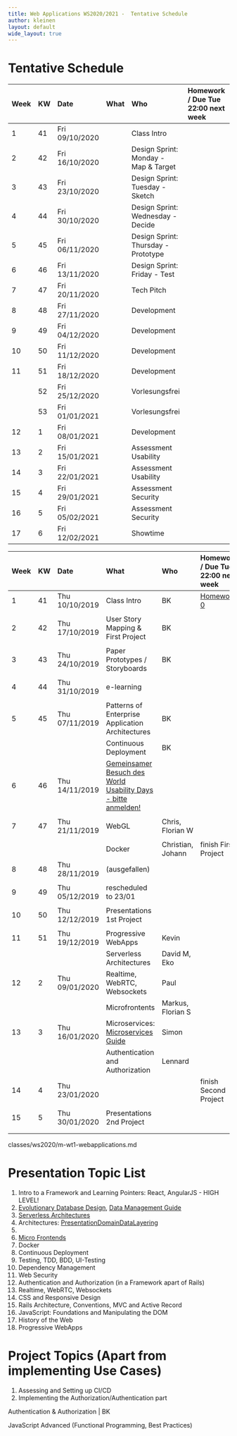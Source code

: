 ```yaml
---
title: Web Applications WS2020/2021 -  Tentative Schedule
author: kleinen
layout: default
wide_layout: true
---
```


# Tentative Schedule
| Week | KW | Date           | What | Who                                  | Homework / Due Tue 22:00 next week |
|:-----|:---|:---------------|:-----|:-------------------------------------|:-----------------------------------|
| 1    | 41 | Fri 09/10/2020 |      | Class Intro                          |                                    |
| 2    | 42 | Fri 16/10/2020 |      | Design Sprint: Monday - Map & Target |                                    |
| 3    | 43 | Fri 23/10/2020 |      | Design Sprint: Tuesday - Sketch      |                                    |
| 4    | 44 | Fri 30/10/2020 |      | Design Sprint: Wednesday - Decide    |                                    |
| 5    | 45 | Fri 06/11/2020 |      | Design Sprint: Thursday - Prototype  |                                    |
| 6    | 46 | Fri 13/11/2020 |      | Design Sprint: Friday - Test         |                                    |
| 7    | 47 | Fri 20/11/2020 |      | Tech Pitch                           |                                    |
| 8    | 48 | Fri 27/11/2020 |      | Development                          |                                    |
| 9    | 49 | Fri 04/12/2020 |      | Development                          |                                    |
| 10   | 50 | Fri 11/12/2020 |      | Development                          |                                    |
| 11   | 51 | Fri 18/12/2020 |      | Development                          |                                    |
|      | 52 | Fri 25/12/2020 |      | Vorlesungsfrei                       |                                    |
|      | 53 | Fri 01/01/2021 |      | Vorlesungsfrei                       |                                    |
| 12   | 1  | Fri 08/01/2021 |      | Development                          |                                    |
| 13   | 2  | Fri 15/01/2021 |      | Assessment Usability                 |                                    |
| 14   | 3  | Fri 22/01/2021 |      | Assessment Usability                 |                                    |
| 15   | 4  | Fri 29/01/2021 |      | Assessment Security                  |                                    |
| 16   | 5  | Fri 05/02/2021 |      | Assessment Security                  |                                    |
| 17   | 6  | Fri 12/02/2021 |      | Showtime                             |                                    |

| Week | KW | Date           | What                                                                          | Who               | Homework / Due Tue 22:00 next week     |
|:-----|:---|:---------------|:------------------------------------------------------------------------------|:------------------|:---------------------------------------|
| 1    | 41 | Thu 10/10/2019 | Class Intro                                                                   | BK                | [Homework 0](../assignments/homework0) |
|      |    |                |                                                                               |                   |                                        |
| 2    | 42 | Thu 17/10/2019 | User Story Mapping & First Project                                            | BK                |                                        |
|      |    |                |                                                                               |                   |                                        |
| 3    | 43 | Thu 24/10/2019 | Paper Prototypes / Storyboards                                                | BK                |                                        |
|      |    |                |                                                                               |                   |                                        |
| 4    | 44 | Thu 31/10/2019 | e-learning                                                                    |                   |                                        |
|      |    |                |                                                                               |                   |                                        |
| 5    | 45 | Thu 07/11/2019 | Patterns of Enterprise Application Architectures                              | BK                |                                        |
|      |    |                | Continuous Deployment                                                         | BK                |                                        |
| 6    | 46 | Thu 14/11/2019 | [Gemeinsamer Besuch des World Usability Days - bitte anmelden!][1]            |                   |                                        |
|      |    |                |                                                                               |                   |                                        |
| 7    | 47 | Thu 21/11/2019 | WebGL                                                                         | Chris, Florian W  |                                        |
|      |    |                |                                                                               |                   |                                        |
|      |    |                | Docker                                                                        | Christian, Johann | finish First Project                   |
| 8    | 48 | Thu 28/11/2019 | (ausgefallen)                                                                 |                   |                                        |
|      |    |                |                                                                               |                   |                                        |
| 9    | 49 | Thu 05/12/2019 | rescheduled to 23/01                                                          |                   |                                        |
|      |    |                |                                                                               |                   |                                        |
| 10   | 50 | Thu 12/12/2019 | Presentations 1st Project                                                     |                   |                                        |
|      |    |                |                                                                               |                   |                                        |
| 11   | 51 | Thu 19/12/2019 | Progressive WebApps                                                           | Kevin             |                                        |
|      |    |                | Serverless Architectures                                                      | David M, Eko      |                                        |
| 12   | 2  | Thu 09/01/2020 | Realtime, WebRTC, Websockets                                                  | Paul              |                                        |
|      |    |                | Microfrontents                                                                | Markus, Florian S |                                        |
| 13   | 3  | Thu 16/01/2020 | Microservices: [Microservices Guide](https://martinfowler.com/microservices/) | Simon             |                                        |
|      |    |                | Authentication and Authorization                                              | Lennard           |                                        |
| 14   | 4  | Thu 23/01/2020 |                                                                               |                   | finish Second Project                  |
|      |    |                |                                                                               |                   |                                        |
| 15   | 5  | Thu 30/01/2020 | Presentations 2nd Project                                                     |                   |                                        |
|      |    |                |                                                                               |                   |                                        |
|      |    |                |                                                                               |                   |                                        |


classes/ws2020/m-wt1-webapplications.md

# Presentation Topic List

1. Intro to a Framework and Learning Pointers: React, AngularJS - HIGH LEVEL!
1. [Evolutionary Database Design](https://martinfowler.com/articles/evodb.html#scenario), [Data Management Guide](https://martinfowler.com/data/)
1. [Serverless Architectures](https://martinfowler.com/articles/serverless.html)
1. Architectures: [PresentationDomainDataLayering](https://martinfowler.com/bliki/PresentationDomainDataLayering.html)
1.
1. [Micro Frontends](https://martinfowler.com/articles/micro-frontends.html)
1. Docker
1. Continuous Deployment
1. Testing, TDD, BDD, UI-Testing  
1. Dependency Management
1. Web Security
1. Authentication and Authorization (in a Framework apart of Rails)
1. Realtime, WebRTC, Websockets
1. CSS and Responsive Design
1. Rails Architecture, Conventions, MVC and Active Record
1. JavaScript: Foundations and Manipulating the DOM
1. History of the Web
1. Progressive WebApps

# Project Topics (Apart from implementing Use Cases)
1. Assessing and Setting up CI/CD
1. Implementing the Authorization/Authentication part

Authentication & Authorization                               | BK

 JavaScript Advanced (Functional Programming, Best Practices)

[1]: https://www.eventbrite.de/e/world-usability-day-berlin-2019-designing-for-the-future-we-want-registrierung-77513275293
